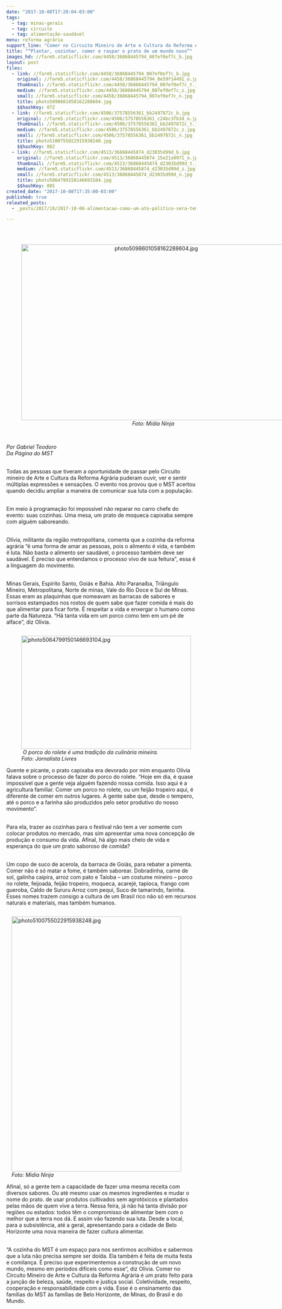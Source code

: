 ```yaml
---
date: "2017-10-08T17:20:04-03:00"
tags:
  - tag: minas-gerais
  - tag: circuito
  - tag: alimentação-saudável
menu: reforma agrária
support_line: "Comer no Circuito Mineiro de Arte e Cultura da Reforma Agrária é um prato feito para a junção de beleza, saúde, respeito e justiça social."
title: "“Plantar, cozinhar, comer e raspar o prato de um mundo novo”"
images_hd: //farm5.staticflickr.com/4458/36868445794_007ef0ef7c_b.jpg
layout: post
files:
  - link: //farm5.staticflickr.com/4458/36868445794_007ef0ef7c_b.jpg
    original: //farm5.staticflickr.com/4458/36868445794_8e59f14491_o.jpg
    thumbnail: //farm5.staticflickr.com/4458/36868445794_007ef0ef7c_t.jpg
    medium: //farm5.staticflickr.com/4458/36868445794_007ef0ef7c_z.jpg
    small: //farm5.staticflickr.com/4458/36868445794_007ef0ef7c_n.jpg
    title: photo5098601058162288604.jpg
    $$hashKey: 07Z
  - link: //farm5.staticflickr.com/4506/37578556361_bb2497872c_b.jpg
    original: //farm5.staticflickr.com/4506/37578556361_c24bc3fb3d_o.jpg
    thumbnail: //farm5.staticflickr.com/4506/37578556361_bb2497872c_t.jpg
    medium: //farm5.staticflickr.com/4506/37578556361_bb2497872c_z.jpg
    small: //farm5.staticflickr.com/4506/37578556361_bb2497872c_n.jpg
    title: photo5100755022915938248.jpg
    $$hashKey: 082
  - link: //farm5.staticflickr.com/4513/36868445874_d23035d99d_b.jpg
    original: //farm5.staticflickr.com/4513/36868445874_15e21a9971_o.jpg
    thumbnail: //farm5.staticflickr.com/4513/36868445874_d23035d99d_t.jpg
    medium: //farm5.staticflickr.com/4513/36868445874_d23035d99d_z.jpg
    small: //farm5.staticflickr.com/4513/36868445874_d23035d99d_n.jpg
    title: photo5064799150146693104.jpg
    $$hashKey: 085
created_date: "2017-10-08T17:35:00-03:00"
published: true
releated_posts:
  - _posts/2017/10/2017-10-06-alimentacao-como-um-ato-politico-sera-tema-de-debate-em-conferencia-de-bh.md

---
```

<p>&nbsp;</p>

<div style="text-align:center">
<figure class="image" style="display:inline-block"><img alt="photo5098601058162288604.jpg" height="466" src="//farm5.staticflickr.com/4458/36868445794_007ef0ef7c_b.jpg" width="700" />
<figcaption><em>Foto: M&iacute;dia Ninja</em></figcaption>
</figure>
</div>

<p><br />
<em>Por Gabriel Teodoro<br />
Da P&aacute;gina do MST&nbsp;</em></p>

<p><br />
Todas as pessoas que tiveram a oportunidade de passar pelo Circuito mineiro de Arte e Cultura da Reforma Agr&aacute;ria puderam ouvir, ver e sentir m&uacute;ltiplas express&otilde;es e sensa&ccedil;&otilde;es. O evento nos provou que o MST acertou quando decidiu ampliar a maneira de comunicar sua luta com a popula&ccedil;&atilde;o.&nbsp;</p>

<p><br />
Em meio &agrave; programa&ccedil;&atilde;o foi imposs&iacute;vel n&atilde;o reparar no carro chefe do evento: suas cozinhas. Uma mesa, um prato de moqueca capixaba sempre com algu&eacute;m saboreando.&nbsp;</p>

<p><br />
Ol&iacute;via, militante da regi&atilde;o metropolitana, comenta que a cozinha da reforma agr&aacute;ria &ldquo;&eacute; uma forma de amar as pessoas, pois o alimento &eacute; vida, e tamb&eacute;m &eacute; luta. N&atilde;o basta o alimento ser saud&aacute;vel, o processo tamb&eacute;m deve ser saud&aacute;vel. &Eacute; preciso que entendamos o processo vivo de sua feitura&quot;, essa &eacute; a linguagem do movimento.</p>

<p><br />
Minas Gerais, Esp&iacute;rito Santo, Goi&aacute;s e Bahia. Alto Parana&iacute;ba, Tri&acirc;ngulo Mineiro, Metropolitana, Norte de minas, Vale do Rio Doce e Sul de Minas. Essas eram as plaquinhas que nomeavam as barracas de sabores e sorrisos estampados nos rostos de quem sabe que fazer comida &eacute; mais do que alimentar para ficar forte. &Eacute; respeitar a vida e enxergar o humano como parte da Natureza. &ldquo;H&aacute; tanta vida em um porco como tem em um p&eacute; de alface&rdquo;, diz Ol&iacute;via.&nbsp;</p>

<figure class="image" style="float:left"><img alt="photo5064799150146693104.jpg" height="300" src="//farm5.staticflickr.com/4513/36868445874_d23035d99d_b.jpg" width="450" />
<figcaption><em>&nbsp;O porco do rolete &eacute; uma tradi&ccedil;&atilde;o da culin&aacute;ria mineira.<br />
Foto: Jornalista Livres</em></figcaption>
</figure>

<p><br />
Quente e picante, o prato capixaba era devorado por mim enquanto Ol&iacute;via falava sobre o processo de fazer do porco do rolete.&nbsp;&ldquo;Hoje em dia, &eacute; quase imposs&iacute;vel que a gente veja algu&eacute;m fazendo nossa comida. Isso aqui &eacute; a agricultura familiar. Comer um porco no rolete, ou um feij&atilde;o tropeiro aqui, &eacute; diferente de comer em outros lugares. A gente sabe que, desde o tempero, at&eacute; o porco e a farinha s&atilde;o produzidos pelo setor produtivo do nosso movimento&rdquo;.&nbsp;</p>

<p><br />
Para ela, trazer as cozinhas para o festival n&atilde;o tem a ver somente com colocar produtos no mercado, mas sim apresentar uma nova concep&ccedil;&atilde;o de produ&ccedil;&atilde;o e consumo da vida. Afinal, h&aacute; algo mais cheio de vida e esperan&ccedil;a do que um prato saboroso de comida?&nbsp;</p>

<p><br />
Um copo de suco de acerola, da barraca de Goi&aacute;s, para rebater a pimenta. Comer n&atilde;o &eacute; s&oacute; matar a fome, &eacute; tamb&eacute;m saborear. Dobradinha, carne de sol, galinha caipira, arroz com pato e Taioba &ndash; um costume mineiro &ndash; porco no rolete, feijoada, feij&atilde;o tropeiro, moqueca, acarej&eacute;, tapioca, frango com gueroba, Caldo de Sururu Arroz com pequi, Suco de tamarindo, farinha. Esses nomes trazem consigo a cultura de um Brasil rico n&atilde;o s&oacute; em recursos naturais e materiais, mas tamb&eacute;m humanos.&nbsp;</p>

<figure class="image" style="float:right"><img alt="photo5100755022915938248.jpg" height="676" src="//farm5.staticflickr.com/4506/37578556361_bb2497872c_b.jpg" width="450" />
<figcaption><em>Foto: M&iacute;dia Ninja</em></figcaption>
</figure>

<p><br />
Afinal, s&oacute; a gente tem a capacidade de fazer uma mesma receita com diversos sabores. Ou at&eacute; mesmo usar os mesmos ingredientes e mudar o nome do prato. de usar produtos cultivados sem agrot&oacute;xicos e plantados pelas m&atilde;os de quem vive a terra. Nessa feira, j&aacute; n&atilde;o h&aacute; tanta divis&atilde;o por regi&otilde;es ou estados: todos t&ecirc;m o compromisso de alimentar bem com o melhor que a terra nos d&aacute;. E assim v&atilde;o fazendo sua luta. Desde a local, para a subsist&ecirc;ncia, at&eacute; a geral, apresentando para a cidade de Belo Horizonte uma nova maneira de fazer cultura alimentar.&nbsp;</p>

<p><br />
&ldquo;A cozinha do MST &eacute; um espa&ccedil;o para nos sentirmos acolhidos e sabermos que a luta n&atilde;o precisa sempre ser do&iacute;da. Ela tamb&eacute;m &eacute; feita de muita festa e comilan&ccedil;a. &Eacute; preciso que experimentemos a constru&ccedil;&atilde;o de um novo mundo, mesmo em per&iacute;odos dif&iacute;ceis como esse&rdquo;, diz Ol&iacute;via. Comer no Circuito Mineiro de Arte e Cultura da Reforma Agr&aacute;ria &eacute; um prato feito para a jun&ccedil;&atilde;o de beleza, sa&uacute;de, respeito e justi&ccedil;a social. Coletividade, respeito, coopera&ccedil;&atilde;o e responsabilidade com a vida. Esse &eacute; o ensinamento das fam&iacute;lias do MST &agrave;s fam&iacute;lias de Belo Horizonte, de Minas, do Brasil e do Mundo.&nbsp;</p>
